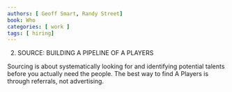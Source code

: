 ```yaml
---
authors: [ Geoff Smart, Randy Street]
book: Who
categories: [ work ]
tags: [ hiring]
---
```

2. SOURCE: BUILDING A PIPELINE OF A PLAYERS

Sourcing is about systematically looking for and identifying potential talents before you actually need the people.
The best way to find A Players is through referrals, not advertising. 